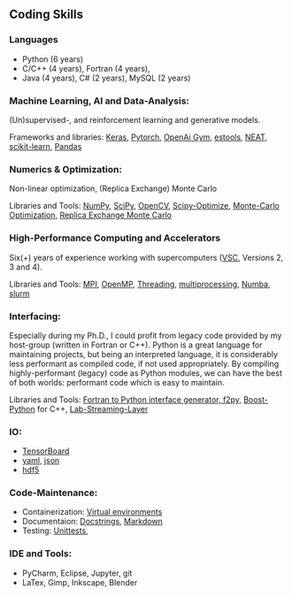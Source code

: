 ## Coding Skills
### Languages
- Python (6 years)
- C/C++ (4 years), Fortran (4 years), 
- Java (4 years), C# (2 years), MySQL (2 years)

### Machine Learning, AI and Data-Analysis: 
(Un)supervised-, and reinforcement learning and generative models.

Frameworks and libraries: 
[Keras](https://keras.io/), 
[Pytorch](https://pytorch.org/), 
[OpenAi Gym](https://gym.openai.com/),
[estools](https://github.com/estools), 
[NEAT](https://neat-python.readthedocs.io/en/latest/),
[scikit-learn](https://scikit-learn.org/),
[Pandas](https://pandas.pydata.org/)

### Numerics & Optimization:
Non-linear optimization, (Replica Exchange) Monte Carlo

Libraries and Tools:
[NumPy](https://numpy.org/),
[SciPy](https://scipy.org/),
[OpenCV](https://opencv.org/),
[Scipy-Optimize](https://docs.scipy.org/doc/scipy/reference/optimize.html),
[Monte-Carlo Optimization](https://de.wikipedia.org/wiki/Monte-Carlo-Simulation), 
[Replica Exchange Monte Carlo](https://en.wikipedia.org/wiki/Parallel_tempering)


### High-Performance Computing and Accelerators
Six(+) years of experience working with supercomputers ([VSC](https://www.vsc.ac.at/home/), Versions 2, 3 and 4).

Libraries and Tools:
[MPI](https://www.open-mpi.org/),
[OpenMP](https://www.vsc.ac.at/home/),
[Threading](https://docs.python.org/3/library/threading.html),
[multiprocessing](https://docs.python.org/3/library/multiprocessing.html),
[Numba](https://numba.pydata.org/),
[slurm](https://slurm.schedmd.com/documentation.html)

### Interfacing:
Especially during my Ph.D., I could profit from legacy code provided by my host-group (written in Fortran or C++).
Python is a great language for maintaining projects, but being an interpreted language, it is considerably less performant as compiled code, if not used appropriately.
By compiling highly-performant (legacy) code as Python modules, we can have the best of both worlds: performant code which is easy to maintain.

Libraries and Tools:
[Fortran to Python interface generator, f2py](https://numpy.org/doc/stable/f2py/),
[Boost-Python](https://www.boost.org/doc/libs/1_63_0/libs/python/doc/html/index.html) for C++,
[Lab-Streaming-Layer](https://labstreaminglayer.readthedocs.io/info/intro.html)

### IO:
- [TensorBoard](https://www.tensorflow.org/tensorboard)
- [yaml](https://yaml.org/), [json](https://www.json.org/json-en.html)
- [hdf5](https://www.hdfgroup.org/solutions/hdf5/)

### Code-Maintenance:
- Containerization: [Virtual environments](https://docs.conda.io/projects/conda/en/latest/user-guide/tasks/manage-environments.html)
- Documentaion: [Docstrings](https://www.python.org/dev/peps/pep-0257/), [Markdown](https://daringfireball.net/projects/markdown/)
- Testing: [Unittests](https://docs.python.org/3/library/unittest.html),

### IDE and Tools: 
- PyCharm, Eclipse, Jupyter, git
- LaTex, Gimp, Inkscape, Blender

